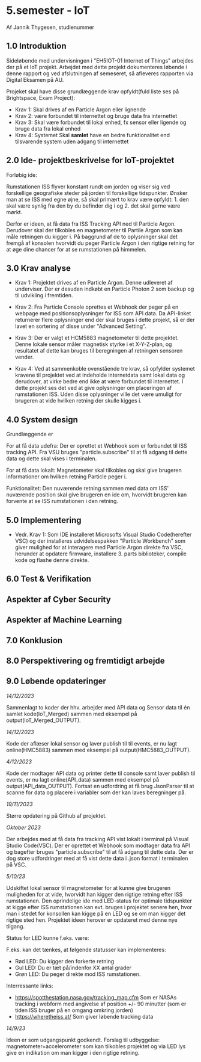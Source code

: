 # 5.semester - IoT
Af Jannik Thygesen, studienummer 

## 1.0 Introduktion 

Sideløbende med undervisningen i "EH5IOT-01 Internet of Things" arbejdes der på et IoT projekt. Arbejdet med dette projekt dokumenteres løbende i denne rapport og ved afslutningen af semeseret, så afleveres rapporten via Digital Eksamen på AU. 

Projeket skal have disse grundlæggende krav opfyldt(fuld liste ses på Brightspace, Exam Project):

- Krav 1: Skal drives af en Particle Argon eller lignende 
- Krav 2: være forbundet til internettet og bruge data fra internettet
- Krav 3: Skal være forbundet til lokal enhed, fx sensor eller ligende og bruge data fra lokal enhed
- Krav 4: Systemet Skal **samlet** have en bedre funktionalitet end tilsvarende system uden adgang til internettet

## 2.0 Ide- projektbeskrivelse for IoT-projektet
  
Forløbig ide:

Rumstationen ISS flyver konstant rundt om jorden og viser sig ved forskellige geografiske steder på jorden til forskellige tidspunkter. Ønsker man at se ISS med egne øjne, så skal primært to krav være opfyldt: 1. den skal være synlig fra den by du befinder dig i og 2. det skal gerne være mørkt. 

Derfor er ideen, at få data fra ISS Tracking API ned til Particle Argon. Derudover skal der tilkobles en magnetometer til Partile Argon som kan måle retningen du kigger i. På baggrund af de to oplysninger skal det fremgå af konsolen hvorvidt du peger Particle Argon i den rigtige retning for at øge dine chancer for at se rumstationen på himmelen. 


## 3.0 Krav analyse

- Krav 1:
  Projektet drives af en Particle Argon. Denne udleveret af underviser. Der er desuden indkøbt en Particle Photon 2 som backup og til udvikling i fremtiden.
  
- Krav 2:
  Fra Particle Console oprettes et Webhook der peger på en webpage med positionsoplysninger for ISS som API data. Da API-linket returnerer flere oplysninger end der skal bruges i dette projekt, så er der lavet en sortering af disse under "Advanced Setting".

- Krav 3:
  Der er valgt et HCM5883 magnetometer til dette projektet. Denne lokale sensor måler magnetisk styrke i et X-Y-Z-plan, og resultatet af dette kan bruges til beregningen af retningen sensoren vender.

- Krav 4:
  Ved at sammenkoble ovenstående tre krav, så opfylder systemet kravene til projektet ved at indeholde internetdata samt lokal data og derudover, at virke bedre end ikke at være forbundet til internettet. I dette projekt ses det ved at give oplysninger om placeringen af rumstationen ISS. Uden disse oplysninger ville det være umuligt for brugeren at vide hvilken retning der skulle kigges i. 

## 4.0 System design

Grundlæggende er 

For at få data udefra: Der er oprettet et Webhook som er forbundet til ISS tracking API. Fra VSU bruges "particle.subscribe" til at få adgang til dette data og dette skal vises i terminalen.

For at få data lokalt: Magnetometer skal tilkobles og skal give brugeren informationer om hvilken retning Particle peger i. 

Funktionalitet: Den nuværende retning sammen med data om ISS' nuværende position skal give brugeren en ide om, hvorvidt brugeren kan forvente at se ISS rumstationen i den retning. 


## 5.0 Implementering

- Vedr. Krav 1:
  Som IDE installeret Microsofts Visual Studio Code(herefter VSC) og der installeres udvidelsespakken "Particle Workbench" som giver mulighed for at interagere med Particle Argon direkte fra VSC, herunder at opdatere firmware, installere 3. parts biblioteker, compile kode og flashe denne direkte.


  
## 6.0 Test & Verifikation

## Aspekter af Cyber Security

## Aspekter af Machine Learning

## 7.0 Konklusion

## 8.0 Perspektivering og fremtidigt arbejde




## 9.0 Løbende opdateringer

*14/12/2023*

Sammenlagt to koder der hhv. arbejder med API data og Sensor data til én samlet kode(IoT_Merged) sammen med eksempel på output(IoT_Merged_OUTPUT).

*14/12/2023*

Kode der aflæser lokal sensor og laver publish til til events, er nu lagt online(HMC5883) sammen med eksempel på output(HMC5883_OUTPUT).

*4/12/2023*

Kode der modtager API data og printer dette til console samt laver publish til events, er nu lagt online(API_data) sammen med eksempel på output(API_data_OUTPUT). 
Fortsat en udfordring at få brug JsonParser til at scanne for data og placere i variabler som der kan laves beregninger på. 

*19/11/2023*

Større opdatering på Github af projektet. 

*Oktober 2023*

Der arbejdes med at få data fra tracking API vist lokalt i terminal på Visual Studio Code(VSC). Der er oprettet et Webhook som modtager data fra API og bagefter bruges "particle.subscribe" til at få adgang til dette data. Der er dog store udfordringer med at få vist dette data i .json format i terminalen på VSC.


*5/10/23*

Udskiftet lokal sensor til magnetometer for at kunne give brugeren muligheden for at vide, hvorvidt han kigger den rigtige retning efter ISS rumstationen. Den oprindelige ide med LED-status for optimale tidspunkter at kigge efter ISS rumstationen kan evt. bruges i projektet senere hen, hvor man i stedet for konsollen kan kigge på en LED og se om man kigger det rigtige sted hen. Projektet ideen herover er opdateret med denne nye tilgang.  

Status for LED kunne f.eks. være:

F.eks. kan det tænkes, at følgende statusser kan implementeres: 

- Rød LED: Du kigger den forkerte retning
- Gul LED: Du er tæt på/indenfor XX antal grader 
- Grøn LED: Du peger direkte mod ISS rumstationen.

Interressante links:

- https://spotthestation.nasa.gov/tracking_map.cfm     Som er NASAs tracking i webform med angivelse af position +/- 90 minutter (som er tiden ISS bruger på en omgang omkring jorden)
- https://wheretheiss.at/                              Som giver løbende tracking data

*14/9/23*

Ideen er som udgangspunkt godkendt. Forslag til udbyggelse: magnetometer+accelerometer som kan tilkobles projektet og via LED lys give en indikation om man kigger i den rigtige retning. 
